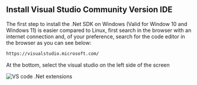 ## Install Visual Studio Community Version IDE

The first step to install the .Net SDK on Windows (Valid for Window 10 and Windows 11) is easier compared to Linux, first search in the browser with an internet connection and, of your preference, search for the code editor in the browser as you can see below:  

```bash
https://visualstudio.microsoft.com/
```

At the bottom, select the visual studio on the left side of the screen

![VS code .Net extensions](assets/Environment_Setup/vsc.png)